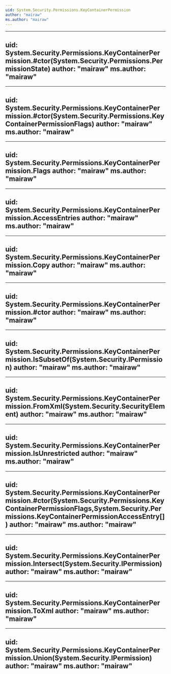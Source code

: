 ```yaml
---
uid: System.Security.Permissions.KeyContainerPermission
author: "mairaw"
ms.author: "mairaw"
---
```


---
uid: System.Security.Permissions.KeyContainerPermission.#ctor(System.Security.Permissions.PermissionState)
author: "mairaw"
ms.author: "mairaw"
---

---
uid: System.Security.Permissions.KeyContainerPermission.#ctor(System.Security.Permissions.KeyContainerPermissionFlags)
author: "mairaw"
ms.author: "mairaw"
---

---
uid: System.Security.Permissions.KeyContainerPermission.Flags
author: "mairaw"
ms.author: "mairaw"
---

---
uid: System.Security.Permissions.KeyContainerPermission.AccessEntries
author: "mairaw"
ms.author: "mairaw"
---

---
uid: System.Security.Permissions.KeyContainerPermission.Copy
author: "mairaw"
ms.author: "mairaw"
---

---
uid: System.Security.Permissions.KeyContainerPermission.#ctor
author: "mairaw"
ms.author: "mairaw"
---

---
uid: System.Security.Permissions.KeyContainerPermission.IsSubsetOf(System.Security.IPermission)
author: "mairaw"
ms.author: "mairaw"
---

---
uid: System.Security.Permissions.KeyContainerPermission.FromXml(System.Security.SecurityElement)
author: "mairaw"
ms.author: "mairaw"
---

---
uid: System.Security.Permissions.KeyContainerPermission.IsUnrestricted
author: "mairaw"
ms.author: "mairaw"
---

---
uid: System.Security.Permissions.KeyContainerPermission.#ctor(System.Security.Permissions.KeyContainerPermissionFlags,System.Security.Permissions.KeyContainerPermissionAccessEntry[])
author: "mairaw"
ms.author: "mairaw"
---

---
uid: System.Security.Permissions.KeyContainerPermission.Intersect(System.Security.IPermission)
author: "mairaw"
ms.author: "mairaw"
---

---
uid: System.Security.Permissions.KeyContainerPermission.ToXml
author: "mairaw"
ms.author: "mairaw"
---

---
uid: System.Security.Permissions.KeyContainerPermission.Union(System.Security.IPermission)
author: "mairaw"
ms.author: "mairaw"
---

